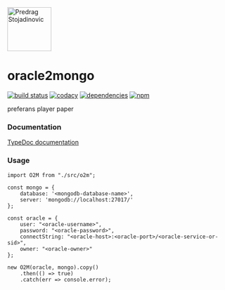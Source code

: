 <a href="http://stojadinovic.net">
  <img alt="Predrag Stojadinovic" src="https://en.stojadinovic.net/assets/images/logo-128x128-88.jpg" width="100">
</a>

# oracle2mongo
[![build status](https://img.shields.io/travis/cope/oracle2mongo.svg?branch=master)](https://travis-ci.org/cope/oracle2mongo)
[![codacy](https://img.shields.io/codacy/grade/07b287618ee8467da981a039baea0b10.svg)](https://www.codacy.com/project/cope/oracle2mongo/dashboard)
[![dependencies](https://david-dm.org/cope/oracle2mongo.svg)](https://www.npmjs.com/package/oracle2mongo)
[![npm](https://img.shields.io/npm/dt/oracle2mongo.svg)](https://www.npmjs.com/package/oracle2mongo)

preferans player paper

### Documentation

[TypeDoc documentation](https://cope.github.io/oracle2mongo/docs/)

### Usage

	import O2M from "./src/o2m";
	
	const mongo = {
		database: '<mongodb-database-name>',
		server: 'mongodb://localhost:27017/'
	};
	
	const oracle = {
		user: "<oracle-username>",
		password: "<oracle-password>",
		connectString: "<oracle-host>:<oracle-port>/<oracle-service-or-sid>",
		owner: "<oracle-owner>"
	};
	
	new O2M(oracle, mongo).copy()
		.then(() => true)
		.catch(err => console.error);
